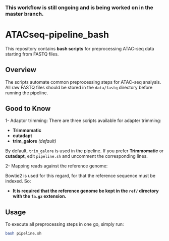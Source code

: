 ### This workflow is still ongoing and is being worked on in the master branch.

# ATACseq-pipeline_bash

This repository contains **bash scripts** for preprocessing ATAC-seq data starting from FASTQ files.

## Overview
The scripts automate common preprocessing steps for ATAC-seq analysis.  
All raw FASTQ files should be stored in the `data/fastq` directory before running the pipeline.

## Good to Know
1- Adaptor trimming:
There are three scripts available for adapter trimming:

- **Trimmomatic**
- **cutadapt**
- **trim_galore** *(default)*

By default, `trim_galore` is used in the pipeline.
If you prefer **Trimmomatic** or **cutadapt**, edit `pipeline.sh` and uncomment the corresponding lines.

2- Mapping reads against the reference genome:

Bowtie2 is used for this regard, for that the reference sequence must be indexed. So:
- **It is required that the reference genome be kept in the `ref/` directory with the `fa.gz` extension.**

## Usage
To execute all preprocessing steps in one go, simply run:

```bash
bash pipeline.sh

